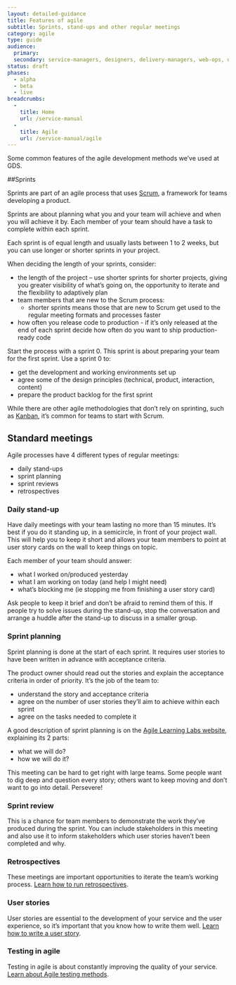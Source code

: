 ```yaml
---
layout: detailed-guidance
title: Features of agile
subtitle: Sprints, stand-ups and other regular meetings
category: agile
type: guide
audience:
  primary:
  secondary: service-managers, designers, delivery-managers, web-ops, developers, tech-archs, performance-analysts, user-researchers, qa, content-designers
status: draft
phases:
  - alpha
  - beta
  - live
breadcrumbs:
  -
    title: Home
    url: /service-manual
  -
    title: Agile
    url: /service-manual/agile
---
```


Some common features of the agile development methods we’ve used at GDS.

##Sprints

Sprints are part of an agile process that uses [Scrum](http://en.wikipedia.org/wiki/Scrum_(development)), a framework for teams developing a product.

Sprints are about planning what you and your team will achieve and when you will achieve it by. Each member of your team should have a task to complete within each sprint.

Each sprint is of equal length and usually lasts between 1 to 2 weeks, but you can use longer or shorter sprints in your project.

When deciding the length of your sprints, consider:

* the length of the project – use shorter sprints for shorter projects, giving you greater visibility of what’s going on, the opportunity to iterate and the flexibility to adaptively plan
* team members that are new to the Scrum process:
    * shorter sprints means those that are new to Scrum get used to the regular meeting formats and processes faster
* how often you release code to production  - if it’s only released at the end of each sprint decide how often do you want to ship production-ready code

Start the process with a sprint 0. This sprint is about preparing your team for the first sprint. Use a sprint 0 to:

* get the development and working environments set up
* agree some of the design principles (technical, product, interaction, content)
* prepare the product backlog for the first sprint

While there are other agile methodologies that don’t rely on sprinting, such
as [Kanban](http://en.wikipedia.org/wiki/Kanban_(development)), it’s common
for teams to start with Scrum.

## Standard meetings

Agile processes have 4 different types of regular meetings:

* daily stand-ups
* sprint planning
* sprint reviews
* retrospectives

### Daily stand-up

Have daily meetings with your team lasting no more than 15 minutes. It’s best if you do it standing up, in a semicircle, in front of your project wall. This will help you to keep it short and allows your team members to point at user story cards on the wall to keep things on topic.

Each member of your team should answer:

* what I worked on/produced yesterday
* what I am working on today (and help I might need)
* what’s blocking me (ie stopping me from finishing a user story card)

Ask people to keep it brief and don’t be afraid to remind them of this. If people try to solve issues during the stand-up, stop the conversation and arrange a huddle after the stand-up to discuss in a smaller group.

### Sprint planning

Sprint planning is done at the start of each sprint. It requires user stories to have been written in advance with acceptance criteria.

The product owner should read out the stories and explain the acceptance criteria in order of priority. It’s the job of the team to:

* understand the story and acceptance criteria
* agree on the number of user stories they’ll aim to achieve within each sprint
* agree on the tasks needed to complete it

A good description of sprint planning is on the [Agile Learning Labs website](http://www.agilelearninglabs.com/resources/scrum-introduction/), explaining its 2 parts:

* what we will do?
* how we will do it?

This meeting can be hard to get right with large teams. Some people want to
dig deep and question every story; others want to keep moving and don’t want
to go into detail. Persevere!

### Sprint review

This is a chance for team members to demonstrate the work they’ve produced during the sprint. You can include stakeholders in this meeting and also use it to inform stakeholders which user stories haven’t been completed and why.

### Retrospectives
These meetings are important opportunities to iterate the team’s working process. [Learn how to run retrospectives](/service-manual/agile/running-retrospectives.html).

### User stories
User stories are essential to the development of your service and the user experience, so it’s important that you know how to write them well. [Learn how to write a user story](/service-manual/agile/writing-user-stories.html).

### Testing in agile
Testing in agile is about constantly improving the quality of your service. [Learn about Agile testing methods](/service-manual/making-software/testing-in-agile.html).
